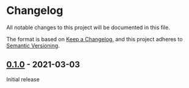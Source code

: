 # Changelog
All notable changes to this project will be documented in this file.

The format is based on [Keep a Changelog](https://keepachangelog.com/en/1.0.0/),
and this project adheres to [Semantic Versioning](https://semver.org/spec/v2.0.0.html).


## [0.1.0] - 2021-03-03

Initial release 

[0.1.0]: https://github.com/Sensirion/arduino-i2c-stc3x/releases/tag/0.1.0



